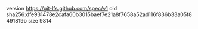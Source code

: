 version https://git-lfs.github.com/spec/v1
oid sha256:dfe931478e2cafa60b3015baef7e21a8f7658a52ad116f836b33a05f8491819b
size 9814
